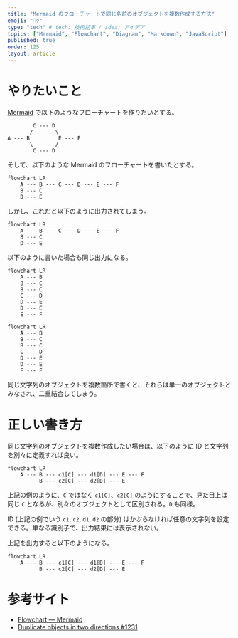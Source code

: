 ```yaml
---
title: "Mermaid のフローチャートで同じ名前のオブジェクトを複数作成する方法"
emoji: "🧜‍♀️"
type: "tech" # tech: 技術記事 / idea: アイデア
topics: ["Mermaid", "Flowchart", "Diagram", "Markdown", "JavaScript"]
published: true
order: 125
layout: article
---
```


# やりたいこと
[Mermaid](https://mermaid-js.github.io/mermaid/#/) で以下のようなフローチャートを作りたいとする。

```
        C --- D
       /       \
A --- B         E --- F
       \       /
        C --- D
```

そして、以下のような Mermaid のフローチャートを書いたとする。

```
flowchart LR
    A --- B --- C --- D --- E --- F
    B --- C
    D --- E
```

しかし、これだと以下のように出力されてしまう。

```mermaid
flowchart LR
    A --- B --- C --- D --- E --- F
    B --- C
    D --- E
```

以下のように書いた場合も同じ出力になる。

```
flowchart LR
    A --- B
    B --- C
    B --- C
    C --- D
    D --- E
    D --- E
    E --- F
```

```mermaid
flowchart LR
    A --- B
    B --- C
    B --- C
    C --- D
    D --- E
    D --- E
    E --- F
```

同じ文字列のオブジェクトを複数箇所で書くと、それらは単一のオブジェクトとみなされ、二重結合してしまう。

# 正しい書き方
同じ文字列のオブジェクトを複数作成したい場合は、以下のように ID と文字列を別々に定義すれば良い。

```
flowchart LR
    A --- B --- c1[C] --- d1[D] --- E --- F
          B --- c2[C] --- d2[D] --- E
```

上記の例のように、`C` ではなく `c1[C]`、`c2[C]` のようにすることで、見た目上は同じ `C` となるが、別々のオブジェクトとして区別される。`D` も同様。

ID (上記の例でいう `c1`, `c2`, `d1`, `d2` の部分) はかぶらなければ任意の文字列を設定できる。単なる識別子で、出力結果には表示されない。

上記を出力すると以下のようになる。

```mermaid
flowchart LR
    A --- B --- c1[C] --- d1[D] --- E --- F
          B --- c2[C] --- d2[D] --- E
```

# 参考サイト
* [Flowchart ― Mermaid](https://mermaid-js.github.io/mermaid/#/flowchart)
* [Duplicate objects in two directions #1231](https://github.com/mermaid-js/mermaid/issues/1231)
